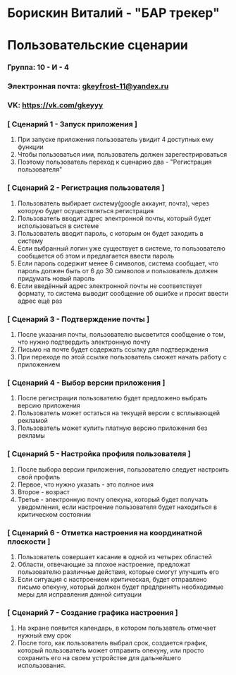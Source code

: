 # Борискин Виталий - "БАР трекер"
# Пользовательские сценарии

### Группа: 10 - И - 4
### Электронная почта: gkeyfrost-11@yandex.ru
### VK: https://vk.com/gkeyyy


### [ Сценарий 1 - Запуск приложения ]

1. При запуске приложения пользователь увидит 4 доступных ему функции
2. Чтобы пользоваться ими, пользователь должен зарегестрироваться
3. Поэтому пользователь переход к сценарию два - "Регистрация пользователя"

### [ Сценарий 2 - Регистрация пользователя ]

1. Пользователь выбирает систему(google аккаунт, почта), через которую будет осуществляться регистрация 
2. Пользователь вводит адрес электронной почты, который будет использоваться в системе
3. Пользователь вводит пароль, с которым он будет заходить в систему
4. Если выбранный логин уже существует в системе, то пользователю сообщается об этом и предлагается ввести пароль 
5. Если пароль содержит менее 6 символов, система сообщает, что пароль должен быть от 6 до 30 символов и пользователь должен придумать новый пароль
6. Если введённый адрес электронной почты не соответствует формату, то система выводит сообщение об ошибке и просит ввести адрес ещё раз

### [ Сценарий 3 - Подтверждение почты ]

1. После указания почты, пользователю высветится сообщение о том, что нужно подтвердить электронную почту
2. Письмо на почте будет содержать ссылку для подтверждения
3. При переходе по этой ссылке пользователь сможет начать работу с приложением

### [ Сценарий 4 - Выбор версии приложения ]

1. После регистрации пользователю будет предложено выбрать версию приложения
2. Пользователь может остаться на текущей версии с всплывающей рекламой
3. Пользователь может купить платную версию приложения без рекламы 
### [ Сценарий 5 - Настройка профиля пользователя ]

1. После выбора версии приложения, пользователю следует настроить свой профиль
2. Первое, что нужно указать - это полное имя
3. Второе - возраст
4. Третье - электронную почту опекуна, который будет получать уведомления, если настроение пользователя будет находиться в критическом состоянии

### [ Сценарий 6 -  Отметка настроения на координатной плоскости ]

1. Пользователь совершает касание в одной из четырех областей
2. Области, отвечающие за плохое настроение, предложат пользователю различные действия, которые смогут улучшить его
3. Если ситуация с настроением критическая, будет отправлено письмо опекуну, который должен будет предпринять необходимые меры для исправления данной ситуации

### [ Сценарий 7 - Создание графика настроения ]

1. На экране появится календарь, в котором пользавтель отмечает нужный ему срок
2. После того, как пользователь выбрал срок, создается график, который пользователь может отправить опекуну, или просто сохранить его на своем устройстве для дальнейшего использования.


